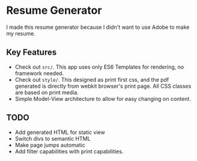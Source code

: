 # Resume Generator
I made this resume generator because I didn't want to use Adobe to make my resume.

## Key Features
* Check out `src/`. This app uses only ES6 Templates for rendering, no framework needed.
* Check out `style/`. This designed as print first css, and the pdf generated is directly from webkit browser's print page. All CSS classes are based on print media.
* Simple Model-View architecture to allow for easy changing on content.


## TODO
* Add generated HTML for static view
* Switch divs to semantic HTML
* Make page jumps automatic
* Add filter capabilities with print capabilities.
